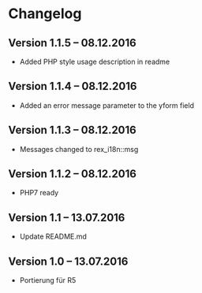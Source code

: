 Changelog
=========


Version 1.1.5 – 08.12.2016
--------------------------

* Added PHP style usage description in readme


Version 1.1.4 – 08.12.2016
--------------------------

* Added an error message parameter to the yform field

Version 1.1.3 – 08.12.2016
--------------------------

* Messages changed to rex_i18n::msg

Version 1.1.2 – 08.12.2016
--------------------------

* PHP7 ready

Version 1.1 – 13.07.2016
--------------------------

* Update README.md


Version 1.0 – 13.07.2016
--------------------------

* Portierung für R5
